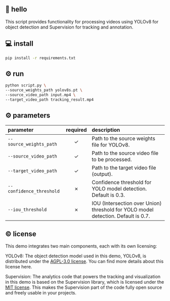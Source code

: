 ## 👋 hello

This script provides functionality for processing videos using YOLOv8 for object
detection and Supervision for tracking and annotation.

## 💻 install

```bash
pip install -r requirements.txt
```

## ⚙️ run

```bash
python script.py \
--source_weights_path yolov8s.pt \
--source_video_path input.mp4 \
--target_video_path tracking_result.mp4
```


## ⚙️ parameters

| parameter                | required | description                                                                       |
|:-------------------------|:--------:|:----------------------------------------------------------------------------------|
| `--source_weights_path`  |    ✓     | Path to the source weights file for YOLOv8.                                       |
| `--source_video_path`    |    ✓     | Path to the source video file to be processed.                                    |
| `--target_video_path`    |    ✓     | Path to the target video file (output).                                           |
| `--confidence_threshold` |    ✗     | Confidence threshold for YOLO model detection. Default is 0.3.                    |
| `--iou_threshold`        |    ✗     | IOU (Intersection over Union) threshold for YOLO model detection. Default is 0.7. |

## © license

This demo integrates two main components, each with its own licensing:

YOLOv8: The object detection model used in this demo, YOLOv8, is distributed under the
[AGPL-3.0 license](https://github.com/ultralytics/ultralytics/blob/main/LICENSE). You
can find more details about this license here.

Supervision: The analytics code that powers the tracking and visualization in this demo
is based on the Supervision library, which is licensed under the
[MIT license](https://github.com/roboflow/supervision/blob/develop/LICENSE.md). This
makes the Supervision part of the code fully open source and freely usable in your
projects.
